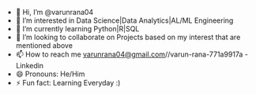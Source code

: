 - 👋 Hi, I’m @varunrana04
- 👀 I’m interested in Data Science|Data Analytics|AL/ML Engineering
- 🌱 I’m currently learning Python|R|SQL
- 💞️ I’m looking to collaborate on Projects based on my interest that are mentioned above
- 📫 How to reach me varunrana04@gmail.com//varun-rana-771a9917a - Linkedin
- 😄 Pronouns: He/Him
- ⚡ Fun fact: Learning Everyday :) 

<!---
varunrana04/varunrana04 is a ✨ special ✨ repository because its `README.md` (this file) appears on your GitHub profile.
You can click the Preview link to take a look at your changes.
--->
